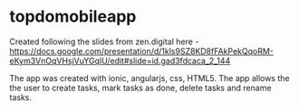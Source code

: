 # topdomobileapp

Created following the slides from zen.digital here - https://docs.google.com/presentation/d/1kls9SZ8KD8fFAkPekQqoRM-eKym3VnOqVHsjVuYGqIU/edit#slide=id.gad3fdcaca_2_144

The app was created with ionic, angularjs, css, HTML5. The app allows the the user to create tasks, mark tasks as done, delete tasks and rename tasks. 
